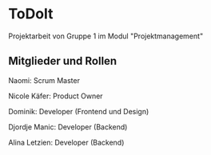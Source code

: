# ToDoIt
Projektarbeit von Gruppe 1 im Modul "Projektmanagement"


## Mitglieder und Rollen
Naomi: Scrum Master

Nicole Käfer: Product Owner

Dominik: Developer (Frontend und Design)

Djordje Manic: Developer (Backend)

Alina Letzien: Developer (Backend)
